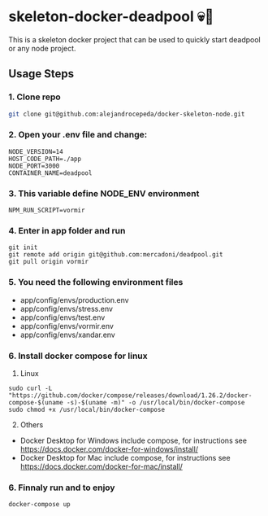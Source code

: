 # skeleton-docker-deadpool 💀🐳  #

This is a skeleton docker project that can be used to quickly start deadpool or any node project.

## Usage Steps

### 1. Clone repo

```sh
git clone git@github.com:alejandrocepeda/docker-skeleton-node.git
```

### 2. Open your .env file and change:

```
NODE_VERSION=14
HOST_CODE_PATH=./app
NODE_PORT=3000
CONTAINER_NAME=deadpool
```

### 3. This variable define NODE_ENV environment
```
NPM_RUN_SCRIPT=vormir
```

### 4. Enter in app folder and run ###

```ssh
git init
git remote add origin git@github.com:mercadoni/deadpool.git
git pull origin vormir
```

### 5. You need the following environment files ###

* app/config/envs/production.env
* app/config/envs/stress.env
* app/config/envs/test.env
* app/config/envs/vormir.env
* app/config/envs/xandar.env


### 6. Install docker compose for linux ###

1. Linux
```ssh
sudo curl -L "https://github.com/docker/compose/releases/download/1.26.2/docker-compose-$(uname -s)-$(uname -m)" -o /usr/local/bin/docker-compose
sudo chmod +x /usr/local/bin/docker-compose
```

2. Others
* Docker Desktop for Windows include compose, for instructions see https://docs.docker.com/docker-for-windows/install/
* Docker Desktop for Mac include compose, for instructions see https://docs.docker.com/docker-for-mac/install/


### 6. Finnaly run and to enjoy
```ssh
docker-compose up
```
